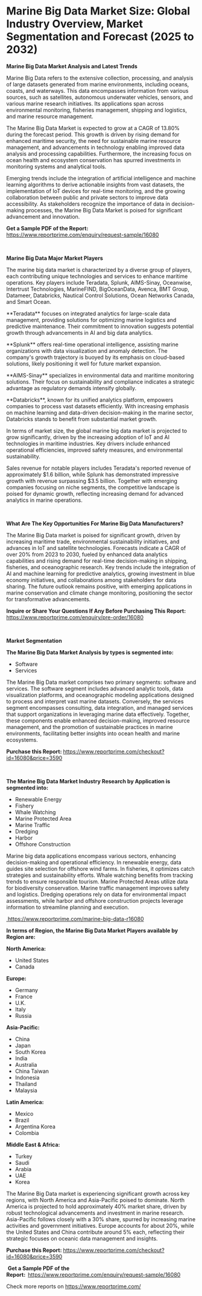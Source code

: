 <p><h1>Marine Big Data Market Size: Global Industry Overview, Market Segmentation and Forecast (2025 to 2032)</h1></p><p><strong>Marine Big Data Market Analysis and Latest Trends</strong></p>
<p><p>Marine Big Data refers to the extensive collection, processing, and analysis of large datasets generated from marine environments, including oceans, coasts, and waterways. This data encompasses information from various sources, such as satellites, autonomous underwater vehicles, sensors, and various marine research initiatives. Its applications span across environmental monitoring, fisheries management, shipping and logistics, and marine resource management.</p><p>The Marine Big Data Market is expected to grow at a CAGR of 13.80% during the forecast period. This growth is driven by rising demand for enhanced maritime security, the need for sustainable marine resource management, and advancements in technology enabling improved data analysis and processing capabilities. Furthermore, the increasing focus on ocean health and ecosystem conservation has spurred investments in monitoring systems and analytical tools.</p><p>Emerging trends include the integration of artificial intelligence and machine learning algorithms to derive actionable insights from vast datasets, the implementation of IoT devices for real-time monitoring, and the growing collaboration between public and private sectors to improve data accessibility. As stakeholders recognize the importance of data in decision-making processes, the Marine Big Data Market is poised for significant advancement and innovation.</p></p>
<p><strong>Get a Sample PDF of the Report:&nbsp;</strong> <a href="https://www.reportprime.com/enquiry/request-sample/16080?utm_campaign=2203&utm_medium=2&utm_source=Github&utm_content=ia&utm_term=20032025&utm_id=marine-big-data">https://www.reportprime.com/enquiry/request-sample/16080</a></p>
<p>&nbsp;</p>
<p><strong>Marine Big Data Major Market Players</strong></p>
<p><p>The marine big data market is characterized by a diverse group of players, each contributing unique technologies and services to enhance maritime operations. Key players include Teradata, Splunk, AIMS-Sinay, Oceanwise, Intertrust Technologies, MarineFIND, BigOceanData, Avenca, BMT Group, Datameer, Databricks, Nautical Control Solutions, Ocean Networks Canada, and Smart Ocean.</p><p>**Teradata** focuses on integrated analytics for large-scale data management, providing solutions for optimizing marine logistics and predictive maintenance. Their commitment to innovation suggests potential growth through advancements in AI and big data analytics.</p><p>**Splunk** offers real-time operational intelligence, assisting marine organizations with data visualization and anomaly detection. The company's growth trajectory is buoyed by its emphasis on cloud-based solutions, likely positioning it well for future market expansion.</p><p>**AIMS-Sinay** specializes in environmental data and maritime monitoring solutions. Their focus on sustainability and compliance indicates a strategic advantage as regulatory demands intensify globally.</p><p>**Databricks**, known for its unified analytics platform, empowers companies to process vast datasets efficiently. With increasing emphasis on machine learning and data-driven decision-making in the marine sector, Databricks stands to benefit from substantial market growth.</p><p>In terms of market size, the global marine big data market is projected to grow significantly, driven by the increasing adoption of IoT and AI technologies in maritime industries. Key drivers include enhanced operational efficiencies, improved safety measures, and environmental sustainability.</p><p>Sales revenue for notable players includes Teradata's reported revenue of approximately $1.6 billion, while Splunk has demonstrated impressive growth with revenue surpassing $3.5 billion. Together with emerging companies focusing on niche segments, the competitive landscape is poised for dynamic growth, reflecting increasing demand for advanced analytics in marine operations.</p></p>
<p>&nbsp;</p>
<p><strong>What Are The Key Opportunities For Marine Big Data Manufacturers?</strong></p>
<p><p>The Marine Big Data market is poised for significant growth, driven by increasing maritime trade, environmental sustainability initiatives, and advances in IoT and satellite technologies. Forecasts indicate a CAGR of over 20% from 2023 to 2030, fueled by enhanced data analytics capabilities and rising demand for real-time decision-making in shipping, fisheries, and oceanographic research. Key trends include the integration of AI and machine learning for predictive analytics, growing investment in blue economy initiatives, and collaborations among stakeholders for data sharing. The future outlook remains positive, with emerging applications in marine conservation and climate change monitoring, positioning the sector for transformative advancements.</p></p>
<p><strong>Inquire or Share Your Questions If Any Before Purchasing This Report:</strong> <a href="https://www.reportprime.com/enquiry/pre-order/16080?utm_campaign=2203&utm_medium=2&utm_source=Github&utm_content=ia&utm_term=20032025&utm_id=marine-big-data">https://www.reportprime.com/enquiry/pre-order/16080</a></p>
<p>&nbsp;</p>
<p><strong>Market Segmentation</strong></p>
<p><strong>The Marine Big Data Market Analysis by types is segmented into:</strong></p>
<p><ul><li>Software</li><li>Services</li></ul></p>
<p><p>The Marine Big Data market comprises two primary segments: software and services. The software segment includes advanced analytic tools, data visualization platforms, and oceanographic modeling applications designed to process and interpret vast marine datasets. Conversely, the services segment encompasses consulting, data integration, and managed services that support organizations in leveraging marine data effectively. Together, these components enable enhanced decision-making, improved resource management, and the promotion of sustainable practices in marine environments, facilitating better insights into ocean health and marine ecosystems.</p></p>
<p><strong>Purchase this Report:&nbsp;</strong><a href="https://www.reportprime.com/checkout?id=16080&price=3590&utm_campaign=2203&utm_medium=2&utm_source=Github&utm_content=ia&utm_term=20032025&utm_id=marine-big-data">https://www.reportprime.com/checkout?id=16080&price=3590</a></p>
<p>&nbsp;</p>
<p><strong>The Marine Big Data Market Industry Research by Application is segmented into:</strong></p>
<p><ul><li>Renewable Energy</li><li>Fishery</li><li>Whale Watching</li><li>Marine Protected Area</li><li>Marine Traffic</li><li>Dredging</li><li>Harbor</li><li>Offshore Construction</li></ul></p>
<p><p>Marine big data applications encompass various sectors, enhancing decision-making and operational efficiency. In renewable energy, data guides site selection for offshore wind farms. In fisheries, it optimizes catch strategies and sustainability efforts. Whale watching benefits from tracking trends to ensure responsible tourism. Marine Protected Areas utilize data for biodiversity conservation. Marine traffic management improves safety and logistics. Dredging operations rely on data for environmental impact assessments, while harbor and offshore construction projects leverage information to streamline planning and execution.</p></p>
<p><a href="https://www.reportprime.com/marine-big-data-r16080?utm_campaign=2203&utm_medium=2&utm_source=Github&utm_content=ia&utm_term=20032025&utm_id=marine-big-data">&nbsp;https://www.reportprime.com/marine-big-data-r16080</a></p>
<p><strong>In terms of Region, the Marine Big Data Market Players available by Region are:</strong></p>
<p>
    <p> <strong> North America: </strong>
        <ul>
            <li>United States</li>
            <li>Canada</li>
        </ul>
        </p> 
    <p> <strong> Europe: </strong>
        <ul>
            <li>Germany</li>
            <li>France</li>
            <li>U.K.</li>
            <li>Italy</li>
            <li>Russia</li>
        </ul>
        </p> 
    <p> <strong> Asia-Pacific: </strong>
        <ul>
            <li>China</li>
            <li>Japan</li>
            <li>South Korea</li>
            <li>India</li>
            <li>Australia</li>
            <li>China Taiwan</li>
            <li>Indonesia</li>
            <li>Thailand</li>
            <li>Malaysia</li>
        </ul>
        </p> 
    <p> <strong> Latin America: </strong>
        <ul>
            <li>Mexico</li>
            <li>Brazil</li>
            <li>Argentina Korea</li>
            <li>Colombia</li>
        </ul>
        </p> 
    <p> <strong> Middle East & Africa: </strong>
        <ul>
            <li>Turkey</li>
            <li>Saudi</li>
            <li>Arabia</li>
            <li>UAE</li>
            <li>Korea</li>
        </ul>
    </p>
    </p>
<p><p>The Marine Big Data market is experiencing significant growth across key regions, with North America and Asia-Pacific poised to dominate. North America is projected to hold approximately 40% market share, driven by robust technological advancements and investment in marine research. Asia-Pacific follows closely with a 30% share, spurred by increasing marine activities and government initiatives. Europe accounts for about 20%, while the United States and China contribute around 5% each, reflecting their strategic focuses on oceanic data management and insights.</p></p>
<p><strong>Purchase this Report: </strong><a href="https://www.reportprime.com/checkout?id=16080&price=3590&utm_campaign=2203&utm_medium=2&utm_source=Github&utm_content=ia&utm_term=20032025&utm_id=marine-big-data">https://www.reportprime.com/checkout?id=16080&price=3590</a></p>
<p>&nbsp;<strong>Get a Sample PDF of the Report:&nbsp;&nbsp;</strong><a href="https://www.reportprime.com/enquiry/request-sample/16080?utm_campaign=2203&utm_medium=2&utm_source=Github&utm_content=ia&utm_term=20032025&utm_id=marine-big-data">https://www.reportprime.com/enquiry/request-sample/16080</a></p>
<p><strong></strong></p>
<p>Check more reports on <a href="https://www.reportprime.com/?utm_campaign=2203&utm_medium=2&utm_source=Github&utm_content=ia&utm_term=20032025&utm_id=marine-big-data">https://www.reportprime.com/</a></p>